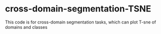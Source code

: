# cross-domain-segmentation-TSNE
This code is for cross-domain segmentation tasks, which can plot T-sne of domains and classes
